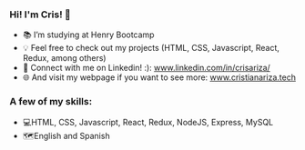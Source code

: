 ### Hi! I'm Cris! 👋

- 📚 I’m studying at Henry Bootcamp
- 💡 Feel free to check out my projects (HTML, CSS, Javascript, React, Redux, among others)
- 👔 Connect with me on Linkedin! :): www.linkedin.com/in/crisariza/
- 🌐 And visit my webpage if you want to see more: www.cristianariza.tech

### A few of my skills:

- 💻HTML, CSS, Javascript, React, Redux, NodeJS, Express, MySQL
- 🗺️English and Spanish
